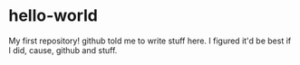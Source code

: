 # hello-world
My first repository!
github told me to write stuff here.  I figured it'd be best if I did, cause, github and stuff.
